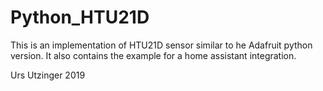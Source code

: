 # Python_HTU21D

This is an implementation of HTU21D sensor similar to he Adafruit python version. It also contains the example for a home assistant integration.

Urs Utzinger 2019
